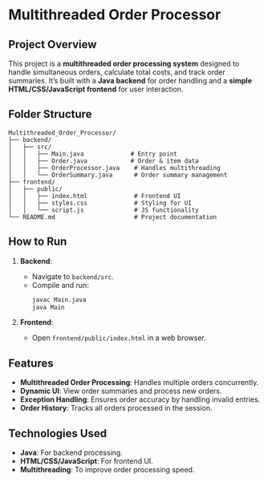 
# Multithreaded Order Processor

## Project Overview
This project is a **multithreaded order processing system** designed to handle simultaneous orders, calculate total costs, and track order summaries. It’s built with a **Java backend** for order handling and a **simple HTML/CSS/JavaScript frontend** for user interaction.

## Folder Structure
```
Multithreaded_Order_Processor/
├── backend/
│   ├── src/
│   │   ├── Main.java             # Entry point
│   │   ├── Order.java            # Order & item data
│   │   ├── OrderProcessor.java    # Handles multithreading
│   │   └── OrderSummary.java      # Order summary management
├── frontend/
│   ├── public/
│   │   ├── index.html             # Frontend UI
│   │   ├── styles.css             # Styling for UI
│   │   └── script.js              # JS functionality
└── README.md                      # Project documentation
```

## How to Run
1. **Backend**:
   - Navigate to `backend/src`.
   - Compile and run:
     ```bash
     javac Main.java
     java Main
     ```

2. **Frontend**:
   - Open `frontend/public/index.html` in a web browser.

## Features
- **Multithreaded Order Processing**: Handles multiple orders concurrently.
- **Dynamic UI**: View order summaries and process new orders.
- **Exception Handling**: Ensures order accuracy by handling invalid entries.
- **Order History**: Tracks all orders processed in the session.

## Technologies Used
- **Java**: For backend processing.
- **HTML/CSS/JavaScript**: For frontend UI.
- **Multithreading**: To improve order processing speed.


